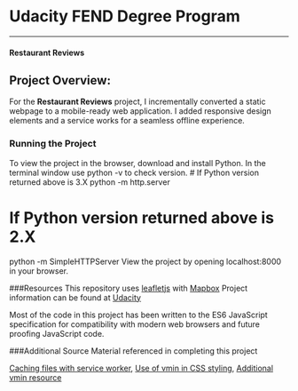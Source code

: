 # Udacity FEND Degree Program
---
#### Restaurant Reviews

## Project Overview:

For the **Restaurant Reviews** project, I incrementally converted a static webpage to a mobile-ready web application. I added responsive design elements and a service works for a seamless offline experience.

### Running the Project

To view the project in the browser, download and install Python. In the terminal window use python -v to check version. # If Python version returned above is 3.X
python -m http.server
# If Python version returned above is 2.X
python -m SimpleHTTPServer
View the project by opening localhost:8000 in your browser.

###Resources
This repository uses [leafletjs](https://leafletjs.com/) with [Mapbox](https://www.mapbox.com/)
Project information can be found at [Udacity](https://www.udacity.com/)

Most of the code in this project has been written to the ES6 JavaScript specification for compatibility with modern web browsers and future proofing JavaScript code.

###Additional Source Material referenced in completing this project

[Caching files with service worker](https://developers.google.com/web/ilt/pwa/caching-files-with-service-worker), [Use of vmin in CSS styling](https://www.w3schools.com/cssref/css_units.asp), [Additional vmin resource](https://css-tricks.com/simple-little-use-case-vmin)



